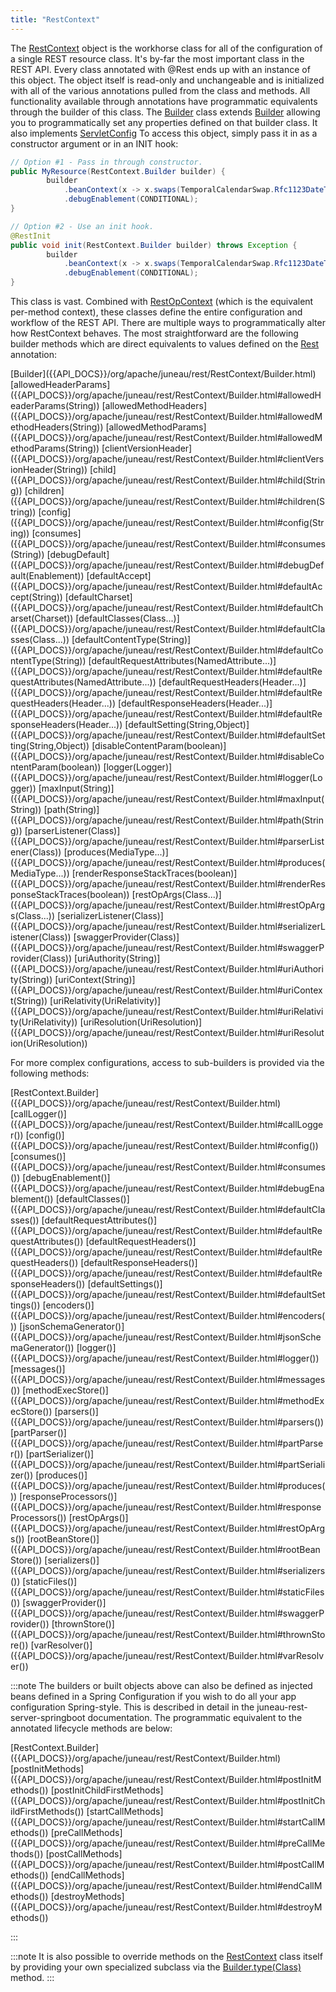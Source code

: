 ```yaml
---
title: "RestContext"
---
```


The [RestContext]({{API_DOCS}}/org/apache/juneau/rest/RestContext.html) object is the workhorse class for all of the configuration of a single REST resource class.
It's by-far the most important class in the REST API.
Every class annotated with @Rest ends up with an instance of this object.
The object itself is read-only and unchangeable and is initialized with all of the various annotations pulled from the class and methods.
All functionality available through annotations have programmatic equivalents through the builder of this class.
The [Builder]({{API_DOCS}}/org/apache/juneau/rest/RestContext/Builder.html) class extends [Builder]({{API_DOCS}}/org/apache/juneau/BeanContext/Builder.html) allowing you to programmatically set any properties defined on that builder class.
It also implements [ServletConfig]({{API_DOCS}}/jakarta/servlet/ServletConfig.html) To access this object, simply pass it in as a constructor argument or in an INIT hook:

```java
// Option #1 - Pass in through constructor.
public MyResource(RestContext.Builder builder) {
        builder
            .beanContext(x -> x.swaps(TemporalCalendarSwap.Rfc1123DateTime.class))
            .debugEnablement(CONDITIONAL);
}

// Option #2 - Use an init hook.
@RestInit
public void init(RestContext.Builder builder) throws Exception {
        builder
            .beanContext(x -> x.swaps(TemporalCalendarSwap.Rfc1123DateTime.class))
            .debugEnablement(CONDITIONAL);
}
```

This class is vast.
Combined with [RestOpContext]({{API_DOCS}}/org/apache/juneau/rest/RestOpContext.html) (which is the equivalent per-method context), these classes define the entire configuration and workflow of the REST API.
There are multiple ways to programmatically alter how RestContext behaves.
The most straightforward are the following builder methods which are direct equivalents to values defined on the [Rest]({{API_DOCS}}/org/apache/juneau/rest/annotation/Rest.html) annotation:

<tree>
<node-0><java-class>[Builder]({{API_DOCS}}/org/apache/juneau/rest/RestContext/Builder.html)</java-class></node-0>
<node-1><javac-method>[allowedHeaderParams]({{API_DOCS}}/org/apache/juneau/rest/RestContext/Builder.html#allowedHeaderParams(String))</javac-method></node-1>
<node-1><javac-method>[allowedMethodHeaders]({{API_DOCS}}/org/apache/juneau/rest/RestContext/Builder.html#allowedMethodHeaders(String))</javac-method></node-1>
<node-1><javac-method>[allowedMethodParams]({{API_DOCS}}/org/apache/juneau/rest/RestContext/Builder.html#allowedMethodParams(String))</javac-method></node-1>
<node-1><javac-method>[clientVersionHeader]({{API_DOCS}}/org/apache/juneau/rest/RestContext/Builder.html#clientVersionHeader(String))</javac-method></node-1>
<node-1><javac-method>[child]({{API_DOCS}}/org/apache/juneau/rest/RestContext/Builder.html#child(String))</javac-method></node-1>
<node-1><javac-method>[children]({{API_DOCS}}/org/apache/juneau/rest/RestContext/Builder.html#children(String))</javac-method></node-1>
<node-1><javac-method>[config]({{API_DOCS}}/org/apache/juneau/rest/RestContext/Builder.html#config(String))</javac-method></node-1>
<node-1><javac-method>[consumes]({{API_DOCS}}/org/apache/juneau/rest/RestContext/Builder.html#consumes(String))</javac-method></node-1>
<node-1><javac-method>[debugDefault]({{API_DOCS}}/org/apache/juneau/rest/RestContext/Builder.html#debugDefault(Enablement))</javac-method></node-1>
<node-1><javac-method>[defaultAccept]({{API_DOCS}}/org/apache/juneau/rest/RestContext/Builder.html#defaultAccept(String))</javac-method></node-1>
<node-1><javac-method>[defaultCharset]({{API_DOCS}}/org/apache/juneau/rest/RestContext/Builder.html#defaultCharset(Charset))</javac-method></node-1>
<node-1><javac-method>[defaultClasses(Class...)]({{API_DOCS}}/org/apache/juneau/rest/RestContext/Builder.html#defaultClasses(Class...))</javac-method></node-1>
<node-1><javac-method>[defaultContentType(String)]({{API_DOCS}}/org/apache/juneau/rest/RestContext/Builder.html#defaultContentType(String))</javac-method></node-1>
<node-1><javac-method>[defaultRequestAttributes(NamedAttribute...)]({{API_DOCS}}/org/apache/juneau/rest/RestContext/Builder.html#defaultRequestAttributes(NamedAttribute...))</javac-method></node-1>
<node-1><javac-method>[defaultRequestHeaders(Header...)]({{API_DOCS}}/org/apache/juneau/rest/RestContext/Builder.html#defaultRequestHeaders(Header...))</javac-method></node-1>
<node-1><javac-method>[defaultResponseHeaders(Header...)]({{API_DOCS}}/org/apache/juneau/rest/RestContext/Builder.html#defaultResponseHeaders(Header...))</javac-method></node-1>
<node-1><javac-method>[defaultSetting(String,Object)]({{API_DOCS}}/org/apache/juneau/rest/RestContext/Builder.html#defaultSetting(String,Object))</javac-method></node-1>
<node-1><javac-method>[disableContentParam(boolean)]({{API_DOCS}}/org/apache/juneau/rest/RestContext/Builder.html#disableContentParam(boolean))</javac-method></node-1>
<node-1><javac-method>[logger(Logger)]({{API_DOCS}}/org/apache/juneau/rest/RestContext/Builder.html#logger(Logger))</javac-method></node-1>
<node-1><javac-method>[maxInput(String)]({{API_DOCS}}/org/apache/juneau/rest/RestContext/Builder.html#maxInput(String))</javac-method></node-1>
<node-1><javac-method>[path(String)]({{API_DOCS}}/org/apache/juneau/rest/RestContext/Builder.html#path(String))</javac-method></node-1>
<node-1><javac-method>[parserListener(Class)]({{API_DOCS}}/org/apache/juneau/rest/RestContext/Builder.html#parserListener(Class))</javac-method></node-1>
<node-1><javac-method>[produces(MediaType...)]({{API_DOCS}}/org/apache/juneau/rest/RestContext/Builder.html#produces(MediaType...))</javac-method></node-1>
<node-1><javac-method>[renderResponseStackTraces(boolean)]({{API_DOCS}}/org/apache/juneau/rest/RestContext/Builder.html#renderResponseStackTraces(boolean))</javac-method></node-1>
<node-1><javac-method>[restOpArgs(Class...)]({{API_DOCS}}/org/apache/juneau/rest/RestContext/Builder.html#restOpArgs(Class...))</javac-method></node-1>
<node-1><javac-method>[serializerListener(Class)]({{API_DOCS}}/org/apache/juneau/rest/RestContext/Builder.html#serializerListener(Class))</javac-method></node-1>
<node-1><javac-method>[swaggerProvider(Class)]({{API_DOCS}}/org/apache/juneau/rest/RestContext/Builder.html#swaggerProvider(Class))</javac-method></node-1>
<node-1><javac-method>[uriAuthority(String)]({{API_DOCS}}/org/apache/juneau/rest/RestContext/Builder.html#uriAuthority(String))</javac-method></node-1>
<node-1><javac-method>[uriContext(String)]({{API_DOCS}}/org/apache/juneau/rest/RestContext/Builder.html#uriContext(String))</javac-method></node-1>
<node-1><javac-method>[uriRelativity(UriRelativity)]({{API_DOCS}}/org/apache/juneau/rest/RestContext/Builder.html#uriRelativity(UriRelativity))</javac-method></node-1>
<node-1><javac-method>[uriResolution(UriResolution)]({{API_DOCS}}/org/apache/juneau/rest/RestContext/Builder.html#uriResolution(UriResolution))</javac-method></node-1>
</tree>

For more complex configurations, access to sub-builders is provided via the following methods:

<tree>
<node-0><java-class>[RestContext.Builder]({{API_DOCS}}/org/apache/juneau/rest/RestContext/Builder.html)</java-class></node-0>
<node-1><javac-method>[callLogger()]({{API_DOCS}}/org/apache/juneau/rest/RestContext/Builder.html#callLogger())</javac-method></node-1>
<node-1><javac-method>[config()]({{API_DOCS}}/org/apache/juneau/rest/RestContext/Builder.html#config())</javac-method></node-1>
<node-1><javac-method>[consumes()]({{API_DOCS}}/org/apache/juneau/rest/RestContext/Builder.html#consumes())</javac-method></node-1>
<node-1><javac-method>[debugEnablement()]({{API_DOCS}}/org/apache/juneau/rest/RestContext/Builder.html#debugEnablement())</javac-method></node-1>
<node-1><javac-method>[defaultClasses()]({{API_DOCS}}/org/apache/juneau/rest/RestContext/Builder.html#defaultClasses())</javac-method></node-1>
<node-1><javac-method>[defaultRequestAttributes()]({{API_DOCS}}/org/apache/juneau/rest/RestContext/Builder.html#defaultRequestAttributes())</javac-method></node-1>
<node-1><javac-method>[defaultRequestHeaders()]({{API_DOCS}}/org/apache/juneau/rest/RestContext/Builder.html#defaultRequestHeaders())</javac-method></node-1>
<node-1><javac-method>[defaultResponseHeaders()]({{API_DOCS}}/org/apache/juneau/rest/RestContext/Builder.html#defaultResponseHeaders())</javac-method></node-1>
<node-1><javac-method>[defaultSettings()]({{API_DOCS}}/org/apache/juneau/rest/RestContext/Builder.html#defaultSettings())</javac-method></node-1>
<node-1><javac-method>[encoders()]({{API_DOCS}}/org/apache/juneau/rest/RestContext/Builder.html#encoders())</javac-method></node-1>
<node-1><javac-method>[jsonSchemaGenerator()]({{API_DOCS}}/org/apache/juneau/rest/RestContext/Builder.html#jsonSchemaGenerator())</javac-method></node-1>
<node-1><javac-method>[logger()]({{API_DOCS}}/org/apache/juneau/rest/RestContext/Builder.html#logger())</javac-method></node-1>
<node-1><javac-method>[messages()]({{API_DOCS}}/org/apache/juneau/rest/RestContext/Builder.html#messages())</javac-method></node-1>
<node-1><javac-method>[methodExecStore()]({{API_DOCS}}/org/apache/juneau/rest/RestContext/Builder.html#methodExecStore())</javac-method></node-1>
<node-1><javac-method>[parsers()]({{API_DOCS}}/org/apache/juneau/rest/RestContext/Builder.html#parsers())</javac-method></node-1>
<node-1><javac-method>[partParser()]({{API_DOCS}}/org/apache/juneau/rest/RestContext/Builder.html#partParser())</javac-method></node-1>
<node-1><javac-method>[partSerializer()]({{API_DOCS}}/org/apache/juneau/rest/RestContext/Builder.html#partSerializer())</javac-method></node-1>
<node-1><javac-method>[produces()]({{API_DOCS}}/org/apache/juneau/rest/RestContext/Builder.html#produces())</javac-method></node-1>
<node-1><javac-method>[responseProcessors()]({{API_DOCS}}/org/apache/juneau/rest/RestContext/Builder.html#responseProcessors())</javac-method></node-1>
<node-1><javac-method>[restOpArgs()]({{API_DOCS}}/org/apache/juneau/rest/RestContext/Builder.html#restOpArgs())</javac-method></node-1>
<node-1><javac-method>[rootBeanStore()]({{API_DOCS}}/org/apache/juneau/rest/RestContext/Builder.html#rootBeanStore())</javac-method></node-1>
<node-1><javac-method>[serializers()]({{API_DOCS}}/org/apache/juneau/rest/RestContext/Builder.html#serializers())</javac-method></node-1>
<node-1><javac-method>[staticFiles()]({{API_DOCS}}/org/apache/juneau/rest/RestContext/Builder.html#staticFiles())</javac-method></node-1>
<node-1><javac-method>[swaggerProvider()]({{API_DOCS}}/org/apache/juneau/rest/RestContext/Builder.html#swaggerProvider())</javac-method></node-1>
<node-1><javac-method>[thrownStore()]({{API_DOCS}}/org/apache/juneau/rest/RestContext/Builder.html#thrownStore())</javac-method></node-1>
<node-1><javac-method>[varResolver()]({{API_DOCS}}/org/apache/juneau/rest/RestContext/Builder.html#varResolver())</javac-method></node-1>
</tree>

:::note
The builders or built objects above can also be defined as injected beans defined in a Spring Configuration if
you wish to do all your app configuration Spring-style.  This is described in detail in the juneau-rest-server-springboot
documentation.
The programmatic equivalent to the annotated lifecycle methods are below:

<tree>
<node-0><java-class>[RestContext.Builder]({{API_DOCS}}/org/apache/juneau/rest/RestContext/Builder.html)</java-class></node-0>
<node-1><javac-method>[postInitMethods]({{API_DOCS}}/org/apache/juneau/rest/RestContext/Builder.html#postInitMethods())</javac-method></node-1>
<node-1><javac-method>[postInitChildFirstMethods]({{API_DOCS}}/org/apache/juneau/rest/RestContext/Builder.html#postInitChildFirstMethods())</javac-method></node-1>
<node-1><javac-method>[startCallMethods]({{API_DOCS}}/org/apache/juneau/rest/RestContext/Builder.html#startCallMethods())</javac-method></node-1>
<node-1><javac-method>[preCallMethods]({{API_DOCS}}/org/apache/juneau/rest/RestContext/Builder.html#preCallMethods())</javac-method></node-1>
<node-1><javac-method>[postCallMethods]({{API_DOCS}}/org/apache/juneau/rest/RestContext/Builder.html#postCallMethods())</javac-method></node-1>
<node-1><javac-method>[endCallMethods]({{API_DOCS}}/org/apache/juneau/rest/RestContext/Builder.html#endCallMethods())</javac-method></node-1>
<node-1><javac-method>[destroyMethods]({{API_DOCS}}/org/apache/juneau/rest/RestContext/Builder.html#destroyMethods())</javac-method></node-1>
</tree>

:::

:::note
It is also possible to override methods on the [RestContext]({{API_DOCS}}/org/apache/juneau/rest/RestContext.html) class itself by providing your own specialized subclass via the
[Builder.type(Class)]({{API_DOCS}}/org/apache/juneau/rest/RestContext/Builder.html#type(Class)) method.
:::